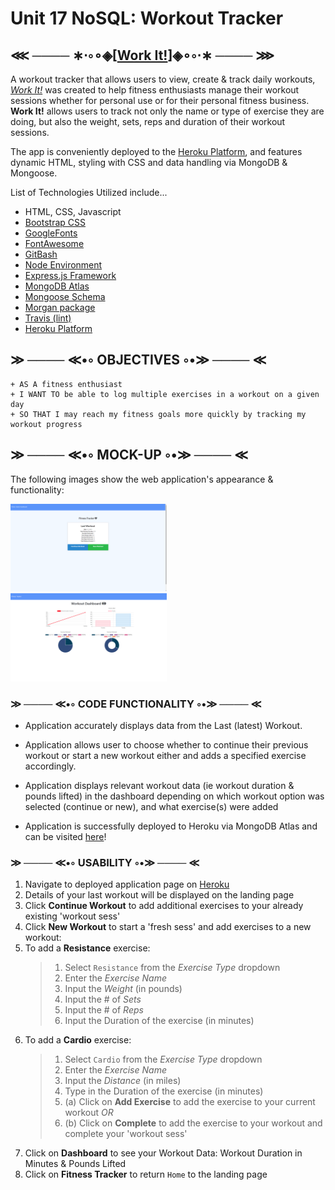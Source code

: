 # Unit 17 NoSQL: Workout Tracker

## ⋘ ──── ∗⋅◦∘◈\[[Work It!](https://workit-00.herokuapp.com/)\]◈∘◦⋅∗ ──── ⋙

A workout tracker that allows users to view, create & track daily workouts, _[Work It!](https://workit-00.herokuapp.com/)_ was created to help fitness enthusiasts manage their workout sessions whether for personal use or for their personal fitness business. **Work It!** allows users to track not only the name or type of exercise they are doing, but also the weight, sets, reps and duration of their workout sessions.

The app is conveniently deployed to the [Heroku Platform](https://www.heroku.com/), and features dynamic HTML, styling with CSS and data handling via MongoDB & Mongoose.

List of Technologies Utilized include...

- HTML, CSS, Javascript
- [Bootstrap CSS](https://getbootstrap.com/)
- [GoogleFonts](https://fonts.google.com/)
- [FontAwesome](https://fontawesome.com/)
- [GitBash](https://gitforwindows.org/)
- [Node Environment](https://nodejs.org/en/about/)
- [Express.js Framework](https://expressjs.com/)
- [MongoDB Atlas](https://www.mongodb.com/cloud/atlas)
- [Mongoose Schema](https://mongoosejs.com/)
- [Morgan package](https://www.npmjs.com/package/morgan)
- [Travis (lint)](https://www.mongodb.com/cloud/atlas)
- [Heroku Platform](https://www.heroku.com/)

## ≫ ──── ≪•◦ OBJECTIVES ◦•≫ ──── ≪

```
+ AS A fitness enthusiast
+ I WANT TO be able to log multiple exercises in a workout on a given day
+ SO THAT I may reach my fitness goals more quickly by tracking my workout progress
```

## ≫ ──── ≪•◦ MOCK-UP ◦•≫ ──── ≪

The following images show the web application's appearance & functionality:

<p float="left">
    <img src="./public/img/screenshot1.PNG" alt="Fitness Tracker" width="250" style="margin-right: 10px;" />
    <img src="./public/img/screenshot2.PNG" alt="Dashboard" width="250" style="margin-right: 10px;" />
</p>

### ≫ ──── ≪•◦ CODE FUNCTIONALITY ◦•≫ ──── ≪

- Application accurately displays data from the Last (latest) Workout.

- Application allows user to choose whether to continue their previous workout or start a new workout either and adds a specified exercise accordingly.

- Application displays relevant workout data (ie workout duration & pounds lifted) in the dashboard depending on which workout option was selected (continue or new), and what exercise(s) were added

- Application is successfully deployed to Heroku via MongoDB Atlas and can be visited [here](https://workit-00.herokuapp.com/)!

### ≫ ──── ≪•◦ USABILITY ◦•≫ ──── ≪

1. Navigate to deployed application page on [Heroku](https://workit-00.herokuapp.com/)
2. Details of your last workout will be displayed on the landing page
3. Click **Continue Workout** to add additional exercises to your already existing 'workout sess'
4. Click **New Workout** to start a 'fresh sess' and add exercises to a new workout:
5. To add a **Resistance** exercise:
   > 1. Select `Resistance` from the _Exercise Type_ dropdown
   > 2. Enter the _Exercise Name_
   > 3. Input the _Weight_ (in pounds)
   > 4. Input the # of _Sets_
   > 5. Input the # of _Reps_
   > 6. Input the Duration of the exercise (in minutes)
6. To add a **Cardio** exercise:
   > 1. Select `Cardio` from the _Exercise Type_ dropdown
   > 2. Enter the _Exercise Name_
   > 3. Input the _Distance_ (in miles)
   > 4. Type in the Duration of the exercise (in minutes)
   > 5. (a) Click on **Add Exercise** to add the exercise to your current workout _OR_
   > 6. (b) Click on **Complete** to add the exercise to your workout and complete your 'workout sess'
7. Click on **Dashboard** to see your Workout Data: Workout Duration in Minutes & Pounds Lifted
8. Click on **Fitness Tracker** to return `Home` to the landing page

